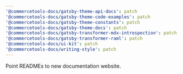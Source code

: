 ```yaml
---
'@commercetools-docs/gatsby-theme-api-docs': patch
'@commercetools-docs/gatsby-theme-code-examples': patch
'@commercetools-docs/gatsby-theme-constants': patch
'@commercetools-docs/gatsby-theme-docs': patch
'@commercetools-docs/gatsby-transformer-mdx-introspection': patch
'@commercetools-docs/gatsby-transformer-raml': patch
'@commercetools-docs/ui-kit': patch
'@commercetools-docs/writing-style': patch
---
```


Point READMEs to new documentation website.
